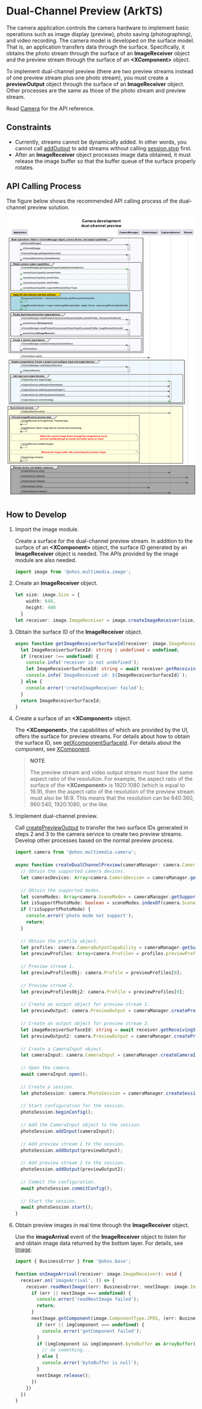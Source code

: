 # Dual-Channel Preview (ArkTS)

The camera application controls the camera hardware to implement basic operations such as image display (preview), photo saving (photographing), and video recording. The camera model is developed on the surface model. That is, an application transfers data through the surface. Specifically, it obtains the photo stream through the surface of an **ImageReceiver** object and the preview stream through the surface of an **\<XComponent>** object.

To implement dual-channel preview (there are two preview streams instead of one preview stream plus one photo stream), you must create a **previewOutput** object through the surface of an **ImageReceiver** object. Other processes are the same as those of the photo stream and preview stream.

Read [Camera](../../reference/apis-camera-kit/js-apis-camera.md) for the API reference.

## Constraints

- Currently, streams cannot be dynamically added. In other words, you cannot call [addOutput](../../reference/apis-camera-kit/js-apis-camera.md#addoutput11) to add streams without calling [session.stop](../../reference/apis-camera-kit/js-apis-camera.md#stop11) first.
- After an **ImageReceiver** object processes image data obtained, it must release the image buffer so that the buffer queue of the surface properly rotates.

## API Calling Process

The figure below shows the recommended API calling process of the dual-channel preview solution.

![dual-preview-streams-instructions](figures/dual-preview-streams-instructions.png)

## How to Develop

1. Import the image module.

   Create a surface for the dual-channel preview stream. In addition to the surface of an **\<XComponent>** object, the surface ID generated by an **ImageReceiver** object is needed. The APIs provided by the image module are also needed.

   ```ts
   import image from '@ohos.multimedia.image';
   ```
2. Create an **ImageReceiver** object.
   ```ts
   let size: image.Size = {
       width: 640,
       height: 480
     }
   let receiver: image.ImageReceiver = image.createImageReceiver(size, image.ImageFormat.JPEG, 8);
   ```
3. Obtain the surface ID of the **ImageReceiver** object.

   ```ts
   async function getImageReceiverSurfaceId(receiver: image.ImageReceiver): Promise<string | undefined> {
     let ImageReceiverSurfaceId: string | undefined = undefined;
     if (receiver !== undefined) {
       console.info('receiver is not undefined');
       let ImageReceiverSurfaceId: string = await receiver.getReceivingSurfaceId();
       console.info(`ImageReceived id: ${ImageReceiverSurfaceId}`);
     } else {
       console.error('createImageReceiver failed');
     }
     return ImageReceiverSurfaceId;
   }
   ```

4. Create a surface of an **\<XComponent>** object.

   The **\<XComponent>**, the capabilities of which are provided by the UI, offers the surface for preview streams. For details about how to obtain the surface ID, see [getXcomponentSurfaceId](../../reference/apis-arkui/arkui-ts/ts-basic-components-xcomponent.md#getxcomponentsurfaceid). For details about the component, see [XComponent](../../reference/apis-arkui/arkui-ts/ts-basic-components-xcomponent.md).
   > **NOTE**
   >
   > The preview stream and video output stream must have the same aspect ratio of the resolution. For example, the aspect ratio of the surface of the **\<XComponent>** is 1920:1080 (which is equal to 16:9), then the aspect ratio of the resolution of the preview stream must also be 16:9. This means that the resolution can be 640:360, 960:540, 1920:1080, or the like.

5. Implement dual-channel preview.

   Call [createPreviewOutput](../../reference/apis-camera-kit/js-apis-camera.md#createpreviewoutput) to transfer the two surface IDs generated in steps 2 and 3 to the camera service to create two preview streams. Develop other processes based on the normal preview process.

   ```ts
   import camera from '@ohos.multimedia.camera';

   async function createDualChannelPreview(cameraManager: camera.CameraManager, XComponentSurfaceId: string, receiver: image.ImageReceiver): Promise<void> {
     // Obtain the supported camera devices.
     let camerasDevices: Array<camera.CameraDevice> = cameraManager.getSupportedCameras();

     // Obtain the supported modes.
     let sceneModes: Array<camera.SceneMode> = cameraManager.getSupportedSceneModes(camerasDevices[0]);
     let isSupportPhotoMode: boolean = sceneModes.indexOf(camera.SceneMode.NORMAL_PHOTO) >= 0;
     if (!isSupportPhotoMode) {
       console.error('photo mode not support');
       return;
     }

     // Obtain the profile object.
     let profiles: camera.CameraOutputCapability = cameraManager.getSupportedOutputCapability(camerasDevices[0], camera.SceneMode.NORMAL_PHOTO); // Obtain the profiles of the camera.
     let previewProfiles: Array<camera.Profile> = profiles.previewProfiles;

     // Preview stream 1.
     let previewProfilesObj: camera.Profile = previewProfiles[0];

     // Preview stream 2.
     let previewProfilesObj2: camera.Profile = previewProfiles[0];

     // Create an output object for preview stream 1.
     let previewOutput: camera.PreviewOutput = cameraManager.createPreviewOutput(previewProfilesObj, XComponentSurfaceId);

     // Create an output object for preview stream 2.
     let imageReceiverSurfaceId: string = await receiver.getReceivingSurfaceId();
     let previewOutput2: camera.PreviewOutput = cameraManager.createPreviewOutput(previewProfilesObj2, imageReceiverSurfaceId);

     // Create a CameraInput object.
     let cameraInput: camera.CameraInput = cameraManager.createCameraInput(camerasDevices[0]);

     // Open the camera.
     await cameraInput.open();

     // Create a session.
     let photoSession: camera.PhotoSession = cameraManager.createSession(camera.SceneMode.NORMAL_PHOTO) as camera.PhotoSession;

     // Start configuration for the session.
     photoSession.beginConfig();

     // Add the CameraInput object to the session.
     photoSession.addInput(cameraInput);

     // Add preview stream 1 to the session.
     photoSession.addOutput(previewOutput);

     // Add preview stream 2 to the session.
     photoSession.addOutput(previewOutput2);

     // Commit the configuration.
     await photoSession.commitConfig();

     // Start the session.
     await photoSession.start();
   }
   ```

6. Obtain preview images in real time through the **ImageReceiver** object.

   Use the **imageArrival** event of the **ImageReceiver** object to listen for and obtain image data returned by the bottom layer. For details, see [Image](../../reference/apis-image-kit/js-apis-image.md).

   ```ts
   import { BusinessError } from '@ohos.base';

   function onImageArrival(receiver: image.ImageReceiver): void {
     receiver.on('imageArrival', () => {
       receiver.readNextImage((err: BusinessError, nextImage: image.Image) => {
         if (err || nextImage === undefined) {
           console.error('readNextImage failed');
           return;
         }
         nextImage.getComponent(image.ComponentType.JPEG, (err: BusinessError, imgComponent: image.Component) => {
           if (err || imgComponent === undefined) {
             console.error('getComponent failed');
           }
           if (imgComponent && imgComponent.byteBuffer as ArrayBuffer) {
             // do something...
           } else {
             console.error('byteBuffer is null');
           }
           nextImage.release();
         })
       })
     })
   }
   ```
